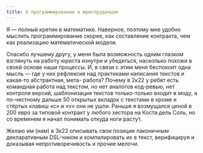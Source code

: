 ```yaml
---
title: О программировании и юриспруденции
---
```


Я — полный кретин в математике. Наверное, поэтому мне удобно мыслить программирование скорее, как составление контракта, чем как реализацию математической модели.

Спасибо лучшему другу, у меня была возможность одним глазком взглянуть на работу юриста изнутри и убедиться, насколько похожи в своей основе наши процессы. И, в связи с этим меня беспокоит одна мысль — где у них рефлексия над практиками написания текстов и какая-то абстрактная, мета- работа? Почему в 2к22 у ребят есть командная работа над текстом, но нет аналогов код-ревью, нет контроля версий, шаблонизация текстов только-только входит в моду, а по-честному дальше 50 открытых вкладок с текстами в хроме и стёртых клавиш «c» и «v» они не ушли. Раньше я возмущался ценой в 200 евро за типовой контракт у любого хестора на Коста дель Соль, но со временем я начал понимать откуда ноги растут. 

Желаю им (нам) в 3к22 описывать свои позиции лаконичным декларативным DSL-чиком и компилировать их в текст, верифицируя и доказывая непротиворечивость и прочие мелочи.